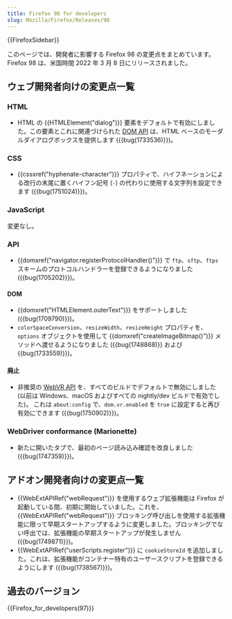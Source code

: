 ```yaml
---
title: Firefox 98 for developers
slug: Mozilla/Firefox/Releases/98
---
```

{{FirefoxSidebar}}

このページでは、開発者に影響する Firefox 98 の変更点をまとめています。Firefox 98 は、米国時間 2022 年 3 月 8 日にリリースされました。

## ウェブ開発者向けの変更点一覧

### HTML

- HTML の {{HTMLElement("dialog")}} 要素をデフォルトで有効にしました。この要素とこれに関連づけられた [DOM API](/ja/docs/Web/API/Document_Object_Model) は、HTML ベースのモーダルダイアログボックスを提供します ({{bug(1733536)}})。

### CSS

- {{cssxref("hyphenate-character")}} プロパティで、ハイフネーションによる改行の末尾に置くハイフン記号 (`-`) の代わりに使用する文字列を設定できます ({{bug(1751024)}})。

### JavaScript

変更なし。

### API

- {{domxref("navigator.registerProtocolHandler()")}} で `ftp`、`sftp`、`ftps` スキームのプロトコルハンドラーを登録できるようになりました ({{bug(1705202)}})。

#### DOM

- {{domxref("HTMLElement.outerText")}} をサポートしました ({{bug(1709790)}})。
- `colorSpaceConversion`、`resizeWidth`、`resizeHeight` プロパティを、`options` オブジェクトを使用して {{domxref("createImageBitmap()")}} メソッドへ渡せるようになりました ({{bug(1748868)}} および {{bug(1733559)}})。

#### 廃止

- 非推奨の [WebVR API](/ja/docs/Web/API/WebVR_API) を、すべてのビルドでデフォルトで無効にしました (以前は Windows、macOS およびすべての nightly/dev ビルドで有効でした)。
  これは `about:config` で、`dom.vr.enabled` を `true` に設定すると再び有効にできます ({{bug(1750902)}})。
  
### WebDriver conformance (Marionette)

- 新たに開いたタブで、最初のページ読み込み確認を改良しました ({{bug(1747359)}})。

## アドオン開発者向けの変更点一覧

- {{WebExtAPIRef("webRequest")}} を使用するウェブ拡張機能は Firefox が起動している間、初期に開始していました。これを、{{WebExtAPIRef("webRequest")}} ブロッキング呼び出しを使用する拡張機能に限って早期スタートアップするように変更しました。ブロッキングでない呼出では、拡張機能の早期スタートアップが発生しません ({{bug(1749871)}})。
- {{WebExtAPIRef("userScripts.register")}} に `cookieStoreId` を追加しました。これは、拡張機能がコンテナー特有のユーザースクリプトを登録できるようにします ({{bug(1738567)}})。

## 過去のバージョン

{{Firefox_for_developers(97)}}
